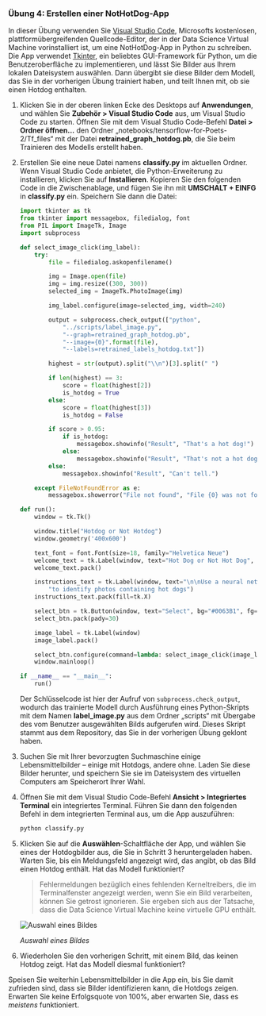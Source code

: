 ### <a name="exercise-4-create-a-nothotdog-app"></a>Übung 4: Erstellen einer NotHotDog-App

In dieser Übung verwenden Sie [Visual Studio Code](https://code.visualstudio.com/), Microsofts kostenlosen, plattformübergreifenden Quellcode-Editor, der in der Data Science Virtual Machine vorinstalliert ist, um eine NotHotDog-App in Python zu schreiben. Die App verwendet [Tkinter](https://wiki.python.org/moin/TkInter), ein beliebtes GUI-Framework für Python, um die Benutzeroberfläche zu implementieren, und lässt Sie Bilder aus Ihrem lokalen Dateisystem auswählen. Dann übergibt sie diese Bilder dem Modell, das Sie in der vorherigen Übung trainiert haben, und teilt Ihnen mit, ob sie einen Hotdog enthalten.

1. Klicken Sie in der oberen linken Ecke des Desktops auf **Anwendungen**, und wählen Sie **Zubehör > Visual Studio Code** aus, um Visual Studio Code zu starten. Öffnen Sie mit dem Visual Studio Code-Befehl **Datei > Ordner öffnen...** den Ordner „notebooks/tensorflow-for-Poets-2/Tf_files“ mit der Datei **retrained_graph_hotdog.pb**, die Sie beim Trainieren des Modells erstellt haben.

1. Erstellen Sie eine neue Datei namens **classify.py** im aktuellen Ordner. Wenn Visual Studio Code anbietet, die Python-Erweiterung zu installieren, klicken Sie auf **Installieren**. Kopieren Sie den folgenden Code in die Zwischenablage, und fügen Sie ihn mit **UMSCHALT + EINFG** in **classify.py** ein. Speichern Sie dann die Datei:

    ```python
    import tkinter as tk
    from tkinter import messagebox, filedialog, font
    from PIL import ImageTk, Image
    import subprocess

    def select_image_click(img_label):
        try:
            file = filedialog.askopenfilename()

            img = Image.open(file)
            img = img.resize((300, 300))
            selected_img = ImageTk.PhotoImage(img)

            img_label.configure(image=selected_img, width=240)

            output = subprocess.check_output(["python",
                "../scripts/label_image.py",
                "--graph=retrained_graph_hotdog.pb",
                "--image={0}".format(file),
                "--labels=retrained_labels_hotdog.txt"])

            highest = str(output).split("\\n")[3].split(" ")

            if len(highest) == 3:
                score = float(highest[2])
                is_hotdog = True
            else:
                score = float(highest[3])
                is_hotdog = False

            if score > 0.95:
                if is_hotdog:
                    messagebox.showinfo("Result", "That's a hot dog!")
                else:
                    messagebox.showinfo("Result", "That's not a hot dog.")
            else:
                messagebox.showinfo("Result", "Can't tell.")

        except FileNotFoundError as e:
            messagebox.showerror("File not found", "File {0} was not found.".format(e.filename))

    def run():
        window = tk.Tk()

        window.title("Hotdog or Not Hotdog")
        window.geometry('400x600')

        text_font = font.Font(size=18, family="Helvetica Neue")
        welcome_text = tk.Label(window, text="Hot Dog or Not Hot Dog", font=text_font)
        welcome_text.pack()

        instructions_text = tk.Label(window, text="\n\nUse a neural network built with Tensorflow\n"
            "to identify photos containing hot dogs")
        instructions_text.pack(fill=tk.X)

        select_btn = tk.Button(window, text="Select", bg="#0063B1", fg="white", width=5, height=1)
        select_btn.pack(pady=30)

        image_label = tk.Label(window)
        image_label.pack()

        select_btn.configure(command=lambda: select_image_click(image_label))
        window.mainloop()

    if __name__ == "__main__":
        run()
    ```

    Der Schlüsselcode ist hier der Aufruf von ```subprocess.check_output```, wodurch das trainierte Modell durch Ausführung eines Python-Skripts mit dem Namen **label_image.py** aus dem Ordner „scripts“ mit Übergabe des vom Benutzer ausgewählten Bilds aufgerufen wird. Dieses Skript stammt aus dem Repository, das Sie in der vorherigen Übung geklont haben.

1. Suchen Sie mit Ihrer bevorzugten Suchmaschine einige Lebensmittelbilder – einige mit Hotdogs, andere ohne. Laden Sie diese Bilder herunter, und speichern Sie sie im Dateisystem des virtuellen Computers am Speicherort Ihrer Wahl.

1. Öffnen Sie mit dem Visual Studio Code-Befehl **Ansicht > Integriertes Terminal** ein integriertes Terminal. Führen Sie dann den folgenden Befehl in dem integrierten Terminal aus, um die App auszuführen:

     ```bash
     python classify.py
     ```

1. Klicken Sie auf die **Auswählen**-Schaltfläche der App, und wählen Sie eines der Hotdogbilder aus, die Sie in Schritt 3 heruntergeladen haben. Warten Sie, bis ein Meldungsfeld angezeigt wird, das angibt, ob das Bild einen Hotdog enthält. Hat das Modell funktioniert?

    > Fehlermeldungen bezüglich eines fehlenden Kerneltreibers, die im Terminalfenster angezeigt werden, wenn Sie ein Bild verarbeiten, können Sie getrost ignorieren. Sie ergeben sich aus der Tatsache, dass die Data Science Virtual Machine keine virtuelle GPU enthält.

    ![Auswahl eines Bildes](../images/select-image.png)

    _Auswahl eines Bildes_

1. Wiederholen Sie den vorherigen Schritt, mit einem Bild, das keinen Hotdog zeigt. Hat das Modell diesmal funktioniert?

Speisen Sie weiterhin Lebensmittelbilder in die App ein, bis Sie damit zufrieden sind, dass sie Bilder identifizieren kann, die Hotdogs zeigen. Erwarten Sie keine Erfolgsquote von 100%, aber erwarten Sie, dass es *meistens* funktioniert.
